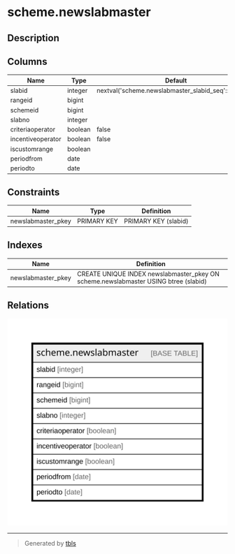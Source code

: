 # scheme.newslabmaster

## Description

## Columns

| Name | Type | Default | Nullable | Children | Parents | Comment |
| ---- | ---- | ------- | -------- | -------- | ------- | ------- |
| slabid | integer | nextval('scheme.newslabmaster_slabid_seq'::regclass) | false |  |  |  |
| rangeid | bigint |  | true |  |  |  |
| schemeid | bigint |  | true |  |  |  |
| slabno | integer |  | true |  |  |  |
| criteriaoperator | boolean | false | true |  |  |  |
| incentiveoperator | boolean | false | true |  |  |  |
| iscustomrange | boolean |  | true |  |  |  |
| periodfrom | date |  | true |  |  |  |
| periodto | date |  | true |  |  |  |

## Constraints

| Name | Type | Definition |
| ---- | ---- | ---------- |
| newslabmaster_pkey | PRIMARY KEY | PRIMARY KEY (slabid) |

## Indexes

| Name | Definition |
| ---- | ---------- |
| newslabmaster_pkey | CREATE UNIQUE INDEX newslabmaster_pkey ON scheme.newslabmaster USING btree (slabid) |

## Relations

![er](scheme.newslabmaster.svg)

---

> Generated by [tbls](https://github.com/k1LoW/tbls)
